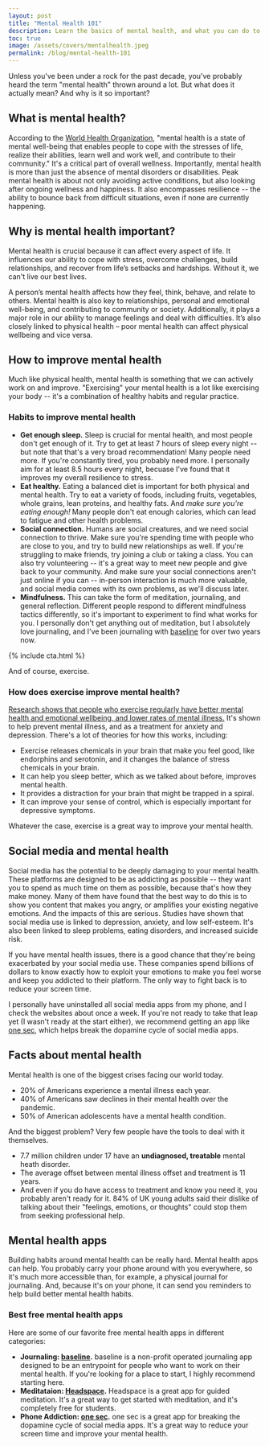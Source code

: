 ```yaml
---
layout: post
title: "Mental Health 101"
description: Learn the basics of mental health, and what you can do to improve yours.
toc: true
image: /assets/covers/mentalhealth.jpeg
permalink: /blog/mental-health-101
---
```


Unless you've been under a rock for the past decade, you've probably heard the term "mental health" thrown around a lot. But what does it actually mean? And why is it so important?

## What is mental health?

According to the [World Health Organization](https://www.who.int/news-room/fact-sheets/detail/mental-health-strengthening-our-response), "mental health is a state of mental well-being that enables people to cope with the stresses of life, realize their abilities, learn well and work well, and contribute to their community." It's a critical part of overall wellness. Importantly, mental health is more than just the absence of mental disorders or disabilities. Peak mental health is about not only avoiding active conditions, but also looking after ongoing wellness and happiness. It also encompasses resilience -- the ability to bounce back from difficult situations, even if none are currently happening.

## Why is mental health important?

Mental health is crucial because it can affect every aspect of life. It influences our ability to cope with stress, overcome challenges, build relationships, and recover from life’s setbacks and hardships. Without it, we can't live our best lives.

A person’s mental health affects how they feel, think, behave, and relate to others. Mental health is also key to relationships, personal and emotional well-being, and contributing to community or society. Additionally, it plays a major role in our ability to manage feelings and deal with difficulties. It’s also closely linked to physical health – poor mental health can affect physical wellbeing and vice versa.

## How to improve mental health

Much like physical health, mental health is something that we can actively work on and improve. "Exercising" your mental health is a lot like exercising your body -- it's a combination of healthy habits and regular practice.

### Habits to improve mental health

- **Get enough sleep.** Sleep is crucial for mental health, and most people don't get enough of it. Try to get at least 7 hours of sleep every night -- but note that that's a very broad recommendation! Many people need more. If you're constantly tired, you probably need more. I personally aim for at least 8.5 hours every night, becuase I've found that it improves my overall resilience to stress.
- **Eat healthy.** Eating a balanced diet is important for both physical and mental health. Try to eat a variety of foods, including fruits, vegetables, whole grains, lean proteins, and healthy fats. And *make sure you're eating enough!* Many people don't eat enough calories, which can lead to fatigue and other health problems.
- **Social connection.** Humans are social creatures, and we need social connection to thrive. Make sure you're spending time with people who are close to you, and try to build new relationships as well. If you're struggling to make friends, try joining a club or taking a class. You can also try volunteering -- it's a great way to meet new people and give back to your community. And make sure your social connections aren't just online if you can -- in-person interaction is much more valuable, and social media comes with its own problems, as we'll discuss later.
- **Mindfulness.** This can take the form of meditation, journaling, and general reflection. Different people respond to different mindfulness tactics differently, so it's important to experiment to find what works for you. I personally don't get anything out of meditation, but I absolutely love journaling, and I've been journaling with [baseline](https://getbaseline.app) for over two years now.

{% include cta.html %}

And of course, exercise.

### How does exercise improve mental health?

[Research shows that people who exercise regularly have better mental health and emotional wellbeing, and lower rates of mental illness.](https://www.betterhealth.vic.gov.au/health/healthyliving/exercise-and-mental-health) It's shown to help prevent mental illness, and as a treatment for anxiety and depression. There's a lot of theories for how this works, including:

- Exercise releases chemicals in your brain that make you feel good, like endorphins and serotonin, and it changes the balance of stress chemicals in your brain.
- It can help you sleep better, which as we talked about before, improves mental health.
- It provides a distraction for your brain that might be trapped in a spiral.
- It can improve your sense of control, which is especially important for depressive symptoms.

Whatever the case, exercise is a great way to improve your mental health.

## Social media and mental health

Social media has the potential to be deeply damaging to your mental health. These platforms are designed to be as addicting as possible -- they want you to spend as much time on them as possible, because that's how they make money. Many of them have found that the best way to do this is to show you content that makes you angry, or amplifies your existing negative emotions. And the impacts of this are serious. Studies have shown that social media use is linked to depression, anxiety, and low self-esteem. It's also been linked to sleep problems, eating disorders, and increased suicide risk. 

If you have mental health issues, there is a good chance that they're being exacerbated by your social media use. These companies spend billions of dollars to know exactly how to exploit your emotions to make you feel worse and keep you addicted to their platform. The only way to fight back is to reduce your screen time. 

I personally have uninstalled all social media apps from my phone, and I check the websites about once a week. If you're not ready to take that leap yet (I wasn't ready at the start either), we recommend getting an app like [one sec](https://one-sec.app/), which helps break the dopamine cycle of social media apps.

## Facts about mental health

Mental health is one of the biggest crises facing our world today.
- 20% of Americans experience a mental illness each year.
- 40% of Americans saw declines in their mental health over the pandemic.
- 50% of American adolescents have a mental health condition.

And the biggest problem? Very few people have the tools to deal with it themselves.

- 7.7 million children under 17 have an **undiagnosed, treatable** mental heath disorder.
- The average offset between mental illness offset and treatment is 11 years.
- And even if you do have access to treatment and know you need it, you probably aren't ready for it. 84% of UK young adults said their dislike of talking about their "feelings, emotions, or thoughts" could stop them from seeking professional help.​

## Mental health apps

Building habits around mental health can be really hard. Mental health apps can help. You probably carry your phone around with you everywhere, so it's much more accessible than, for example, a physical journal for journaling. And, because it's on your phone, it can send you reminders to help build better mental health habits.

### Best free mental health apps

Here are some of our favorite free mental health apps in different categories:

- **Journaling: [baseline](https://getbaseline.app).** baseline is a non-profit operated journaling app designed to be an entrypoint for people who want to work on their mental health. If you're looking for a place to start, I highly recommend starting here.
- **Meditataion: [Headspace](https://www.headspace.com/).** Headspace is a great app for guided meditation. It's a great way to get started with meditation, and it's completely free for students.
- **Phone Addiction: [one sec](https://one-sec.app/).** one sec is a great app for breaking the dopamine cycle of social media apps. It's a great way to reduce your screen time and improve your mental health.